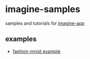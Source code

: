 # imagine-samples

samples and tutorials for [imagine-app](https://github.com/mpppk/imagine)

## examples

- [fashion-mnist example](/mpppk/fashion_mnist)
